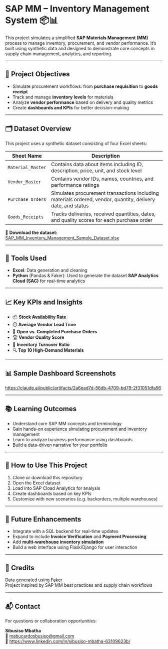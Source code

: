 # SAP MM – Inventory Management System 📦📊

This project simulates a simplified **SAP Materials Management (MM)** process to manage inventory, procurement, and vendor performance. It’s built using synthetic data and designed to demonstrate core concepts in supply chain management, analytics, and reporting.

---

## 📌 Project Objectives

- Simulate procurement workflows: from **purchase requisition** to **goods receipt**
- Track and manage **inventory levels** for materials
- Analyze **vendor performance** based on delivery and quality metrics
- Create **dashboards and KPIs** for better decision-making

---

## 🗂️ Dataset Overview

This project uses a synthetic dataset consisting of four Excel sheets:

| Sheet Name         | Description |
|--------------------|-------------|
| `Material_Master`  | Contains data about items including ID, description, price, unit, and stock level |
| `Vendor_Master`    | Contains vendor IDs, names, countries, and performance ratings |
| `Purchase_Orders`  | Simulates procurement transactions including materials ordered, vendor, quantity, delivery date, and status |
| `Goods_Receipts`   | Tracks deliveries, received quantities, dates, and quality scores for each purchase order |

📁 **Download the dataset:**  
[SAP_MM_Inventory_Management_Sample_Dataset.xlsx](SAP_MM_Inventory_Management_Sample_Dataset.xlsx)

---

## 🔧 Tools Used

- **Excel**: Data generation and cleaning
- **Python** (Pandas & Faker): Used to generate the dataset
 **SAP Analytics Cloud (SAC)** for real-time analytics

---

## 📈 Key KPIs and Insights

- 📦 **Stock Availability Rate**
- ⏱️ **Average Vendor Lead Time**
- 🧾 **Open vs. Completed Purchase Orders**
- 🏆 **Vendor Quality Score**
- 🔁 **Inventory Turnover Ratio**
- 🔍 **Top 10 High-Demand Materials**

---

## 📊 Sample Dashboard Screenshots

https://claude.ai/public/artifacts/2a6ead7d-56db-4709-bd79-2f31051dfa56

---

## 📚 Learning Outcomes

- Understand core SAP MM concepts and terminology
- Gain hands-on experience simulating procurement and inventory management
- Learn to analyze business performance using dashboards
- Build a data-driven narrative for your portfolio

---

## 🚀 How to Use This Project

1. Clone or download this repository
2. Open the Excel dataset
3. Load into SAP Cload Analytics for analysis
4. Create dashboards based on key KPIs
5. Customize with new scenarios (e.g. backorders, multiple warehouses)

---

## 🧠 Future Enhancements

- Integrate with a SQL backend for real-time updates
- Expand to include **Invoice Verification** and **Payment Processing**
- Add **multi-warehouse inventory simulation**
- Build a web interface using Flask/Django for user interaction

---

## 🙌 Credits

Data generated using [Faker](https://faker.readthedocs.io/)  
Project inspired by SAP MM best practices and supply chain workflows

---

## 📬 Contact

For questions or collaboration opportunities:

**Sibusiso Mbatha**  
📧 mabucardosbusiso@gmail.com  
💼 https://www.linkedin.com/in/sibusiso-mbatha-63109623b/

